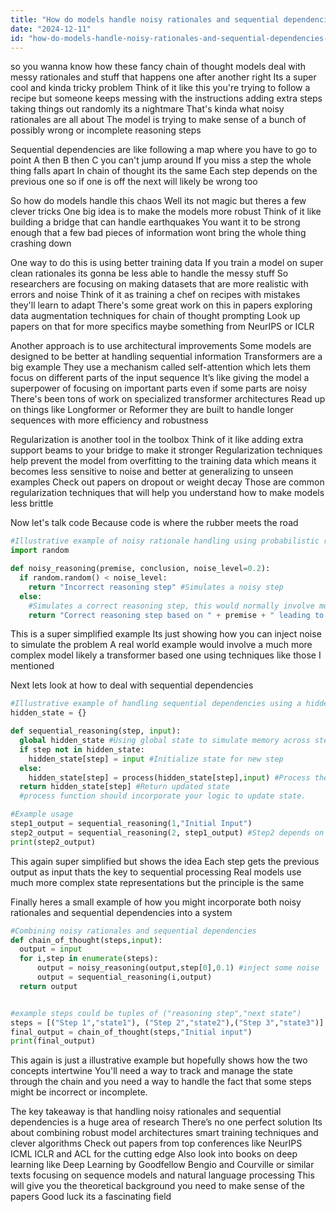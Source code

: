 ```yaml
---
title: "How do models handle noisy rationales and sequential dependencies in chain of thought reasoning?"
date: "2024-12-11"
id: "how-do-models-handle-noisy-rationales-and-sequential-dependencies-in-chain-of-thought-reasoning"
---
```


 so you wanna know how these fancy chain of thought models deal with messy rationales and stuff that happens one after another right  Its a super cool and kinda tricky problem  Think of it like this you're trying to follow a recipe but someone keeps messing with the instructions adding extra steps taking things out randomly its a nightmare  That's kinda what noisy rationales are all about  The model is trying to make sense of a bunch of possibly wrong or incomplete reasoning steps

Sequential dependencies are like following a map where you have to go to point A then B then C you can't jump around  If you miss a step the whole thing falls apart  In chain of thought its the same  Each step depends on the previous one so if one is off the next will likely be wrong too

So how do models handle this chaos  Well its not magic but theres a few clever tricks  One big idea is to make the models more robust  Think of it like building a bridge that can handle earthquakes  You want it to be strong enough that a few bad pieces of information wont bring the whole thing crashing down

One way to do this is using better training data  If you train a model on super clean rationales its gonna be less able to handle the messy stuff  So researchers are focusing on making datasets that are more realistic with errors and noise  Think of it as training a chef on recipes with mistakes they'll learn to adapt  There's some great work on this in papers exploring data augmentation techniques for chain of thought prompting  Look up papers on that for more specifics maybe something from NeurIPS or ICLR

Another approach is to use architectural improvements  Some models are designed to be better at handling sequential information  Transformers are a big example  They use a mechanism called self-attention which lets them focus on different parts of the input sequence  It’s like giving the model a superpower of focusing on important parts even if some parts are noisy  There's been tons of work on specialized transformer architectures  Read up on things like Longformer or Reformer they are built to handle longer sequences with more efficiency and robustness

Regularization is another tool in the toolbox  Think of it like adding extra support beams to your bridge to make it stronger  Regularization techniques help prevent the model from overfitting to the training data which means it becomes less sensitive to noise and better at generalizing to unseen examples  Check out papers on dropout or weight decay  Those are common regularization techniques that will help you understand how to make models less brittle

Now let's talk code  Because code is where the rubber meets the road

```python
#Illustrative example of noisy rationale handling using probabilistic reasoning
import random

def noisy_reasoning(premise, conclusion, noise_level=0.2):
  if random.random() < noise_level:
    return "Incorrect reasoning step" #Simulates a noisy step
  else:
    #Simulates a correct reasoning step, this would normally involve more complex logic
    return "Correct reasoning step based on " + premise + " leading to " + conclusion 
```


This is a super simplified example  Its just showing how you can inject noise to simulate the problem  A real world example would involve a much more complex model likely a transformer based one using techniques like those I mentioned

Next lets look at how to deal with sequential dependencies


```python
#Illustrative example of handling sequential dependencies using a hidden state
hidden_state = {}

def sequential_reasoning(step, input):
  global hidden_state #Using global state to simulate memory across steps
  if step not in hidden_state:
    hidden_state[step] = input #Initialize state for new step
  else:
    hidden_state[step] = process(hidden_state[step],input) #Process the step with previous state
  return hidden_state[step] #Return updated state
  #process function should incorporate your logic to update state.

#Example usage
step1_output = sequential_reasoning(1,"Initial Input")
step2_output = sequential_reasoning(2, step1_output) #Step2 depends on step1
print(step2_output)
```

This again super simplified but shows the idea  Each step gets the previous output as input thats the key to sequential processing  Real models use much more complex state representations  but the principle is the same


Finally heres a small example of how you might incorporate both noisy rationales and sequential dependencies into a system


```python
#Combining noisy rationales and sequential dependencies
def chain_of_thought(steps,input):
  output = input
  for i,step in enumerate(steps):
      output = noisy_reasoning(output,step[0],0.1) #inject some noise
      output = sequential_reasoning(i,output)
  return output


#example steps could be tuples of ("reasoning step","next state")
steps = [("Step 1","state1"), ("Step 2","state2"),("Step 3","state3")]
final_output = chain_of_thought(steps,"Initial input")
print(final_output)
```

This again is just a illustrative example but hopefully shows how the two concepts intertwine  You'll need a way to track and manage the state through the chain  and you need a way to handle the fact that some steps might be incorrect or incomplete.



The key takeaway is that handling noisy rationales and sequential dependencies is a huge area of research  There’s no one perfect solution  Its about combining robust model architectures  smart training techniques and clever algorithms  Check out  papers from top conferences like NeurIPS ICML ICLR  and ACL  for the cutting edge  Also look into books on deep learning  like Deep Learning by Goodfellow Bengio and Courville  or similar texts focusing on sequence models and natural language processing  This will give you the theoretical background you need to make sense of the papers  Good luck its a fascinating field
